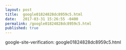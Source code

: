 ```yaml
---
layout: post
title:  google01824828dc8959c5.html
date:   2017-03-31 15:26:55 -0400
permalink: /google01824828dc8959c5.html 
published: true
---
```

google-site-verification: google01824828dc8959c5.html